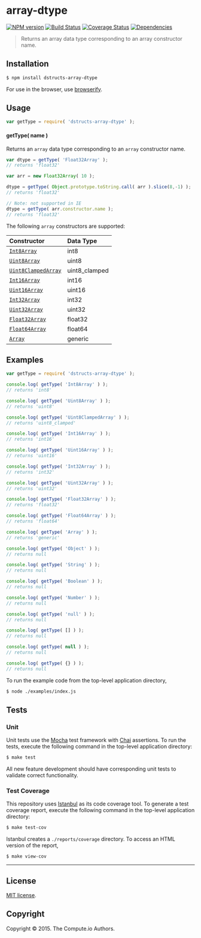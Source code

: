 array-dtype
===
[![NPM version][npm-image]][npm-url] [![Build Status][travis-image]][travis-url] [![Coverage Status][codecov-image]][codecov-url] [![Dependencies][dependencies-image]][dependencies-url]

> Returns an array data type corresponding to an array constructor name.


## Installation

``` bash
$ npm install dstructs-array-dtype
```

For use in the browser, use [browserify][browserify].


## Usage

``` javascript
var getType = require( 'dstructs-array-dtype' );
```

#### getType( name )

Returns an `array` data type corresponding to an `array` constructor name.

``` javascript
var dtype = getType( 'Float32Array' );
// returns 'float32'

var arr = new Float32Array( 10 );

dtype = getType( Object.prototype.toString.call( arr ).slice(8,-1) );
// returns 'float32'

// Note: not supported in IE
dtype = getType( arr.constructor.name );
// returns 'float32'
```

The following `array` constructors are supported:

| Constructor | Data Type |
|:----------|:------------|
| [`Int8Array`][Int8Array] | int8 | 
| [`Uint8Array`][Uint8Array] | uint8 | 
| [`Uint8ClampedArray`][Uint8ClampedArray] | uint8_clamped |
| [`Int16Array`][Int16Array] | int16 |
| [`Uint16Array`][Uint16Array] | uint16 |
| [`Int32Array`][Int32Array] | int32 |
| [`Uint32Array`][Uint32Array] | uint32 |
| [`Float32Array`][Float32Array] | float32 |
| [`Float64Array`][Float64Array] | float64 |
| [`Array`][Array] | generic |


## Examples

``` javascript
var getType = require( 'dstructs-array-dtype' );

console.log( getType( 'Int8Array' ) );
// returns 'int8'

console.log( getType( 'Uint8Array' ) );
// returns 'uint8'

console.log( getType( 'Uint8ClampedArray' ) );
// returns 'uint8_clamped'

console.log( getType( 'Int16Array' ) );
// returns 'int16'

console.log( getType( 'Uint16Array' ) );
// returns 'uint16'

console.log( getType( 'Int32Array' ) );
// returns 'int32'

console.log( getType( 'Uint32Array' ) );
// returns 'uint32'

console.log( getType( 'Float32Array' ) );
// returns 'float32'

console.log( getType( 'Float64Array' ) );
// returns 'float64'

console.log( getType( 'Array' ) );
// returns 'generic'

console.log( getType( 'Object' ) );
// returns null

console.log( getType( 'String' ) );
// returns null

console.log( getType( 'Boolean' ) );
// returns null

console.log( getType( 'Number' ) );
// returns null

console.log( getType( 'null' ) );
// returns null

console.log( getType( [] ) );
// returns null

console.log( getType( null ) );
// returns null

console.log( getType( {} ) );
// returns null
```

To run the example code from the top-level application directory,

``` bash
$ node ./examples/index.js
```


## Tests

### Unit

Unit tests use the [Mocha][mocha] test framework with [Chai][chai] assertions. To run the tests, execute the following command in the top-level application directory:

``` bash
$ make test
```

All new feature development should have corresponding unit tests to validate correct functionality.


### Test Coverage

This repository uses [Istanbul][istanbul] as its code coverage tool. To generate a test coverage report, execute the following command in the top-level application directory:

``` bash
$ make test-cov
```

Istanbul creates a `./reports/coverage` directory. To access an HTML version of the report,

``` bash
$ make view-cov
```


---
## License

[MIT license](http://opensource.org/licenses/MIT).


## Copyright

Copyright &copy; 2015. The Compute.io Authors.


[npm-image]: http://img.shields.io/npm/v/dstructs-array-dtype.svg
[npm-url]: https://npmjs.org/package/dstructs-array-dtype

[travis-image]: http://img.shields.io/travis/dstructs/array-dtype/master.svg
[travis-url]: https://travis-ci.org/dstructs/array-dtype

[codecov-image]: https://img.shields.io/codecov/c/github/dstructs/array-dtype/master.svg
[codecov-url]: https://codecov.io/github/dstructs/array-dtype?branch=master

[dependencies-image]: http://img.shields.io/david/dstructs/array-dtype.svg
[dependencies-url]: https://david-dm.org/dstructs/array-dtype

[dev-dependencies-image]: http://img.shields.io/david/dev/dstructs/array-dtype.svg
[dev-dependencies-url]: https://david-dm.org/dev/dstructs/array-dtype

[github-issues-image]: http://img.shields.io/github/issues/dstructs/array-dtype.svg
[github-issues-url]: https://github.com/dstructs/array-dtype/issues

[mocha]: http://mochajs.org/
[chai]: http://chaijs.com
[istanbul]: https://github.com/gotwarlost/istanbul
[browserify]: https://github.com/substack/node-browserify

[Int8Array]: https://developer.mozilla.org/en-US/docs/Web/JavaScript/Reference/Global_Objects/Int8Array
[Uint8Array]: https://developer.mozilla.org/en-US/docs/Web/JavaScript/Reference/Global_Objects/Uint8Array
[Uint8ClampedArray]: https://developer.mozilla.org/en-US/docs/Web/JavaScript/Reference/Global_Objects/Uint8ClampedArray
[Int16Array]: https://developer.mozilla.org/en-US/docs/Web/JavaScript/Reference/Global_Objects/Int16Array
[Uint16Array]: https://developer.mozilla.org/en-US/docs/Web/JavaScript/Reference/Global_Objects/Uint16Array
[Int32Array]: https://developer.mozilla.org/en-US/docs/Web/JavaScript/Reference/Global_Objects/Int32Array
[Uint32Array]: https://developer.mozilla.org/en-US/docs/Web/JavaScript/Reference/Global_Objects/Uint32Array
[Float32Array]: https://developer.mozilla.org/en-US/docs/Web/JavaScript/Reference/Global_Objects/Float32Array
[Float64Array]: https://developer.mozilla.org/en-US/docs/Web/JavaScript/Reference/Global_Objects/Float64Array
[Array]: https://developer.mozilla.org/en-US/docs/Web/JavaScript/Reference/Global_Objects/Array

